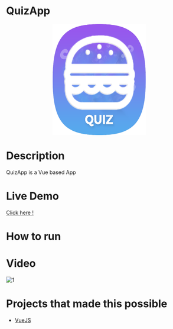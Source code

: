 # QuizApp
<img src="logo.png" data-canonical-src="logo.png" width="300" height="300" style="display: block; margin-left: auto;margin-right: auto;width: 50%;"/>

# Description 

QuizApp is a Vue based App 

# Live Demo

<a href=""> Click here ! </a>

# How to run


# Video
![1](photos/system.png)

# Projects that made this possible

 * [VueJS](https://github.com/vuejs)
